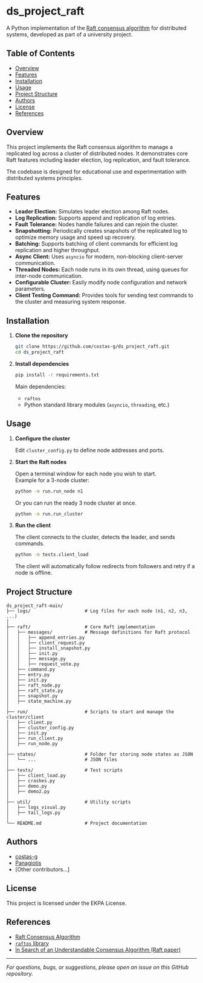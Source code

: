 # ds_project_raft

A Python implementation of the [Raft consensus algorithm](https://raft.github.io/) for distributed systems, developed as part of a university project.

## Table of Contents

- [Overview](#overview)
- [Features](#features)
- [Installation](#installation)
- [Usage](#usage)
- [Project Structure](#project-structure)
- [Authors](#authors)
- [License](#license)
- [References](#references)

## Overview

This project implements the Raft consensus algorithm to manage a replicated log across a cluster of distributed nodes. It demonstrates core Raft features including leader election, log replication, and fault tolerance.

The codebase is designed for educational use and experimentation with distributed systems principles.

## Features

- **Leader Election:** Simulates leader election among Raft nodes.
- **Log Replication:** Supports append and replication of log entries.
- **Fault Tolerance:** Nodes handle failures and can rejoin the cluster.
- **Snapshotting:** Periodically creates snapshots of the replicated log to optimize memory usage and speed up recovery.
- **Batching:** Supports batching of client commands for efficient log replication and higher throughput.
- **Async Client:** Uses `asyncio` for modern, non-blocking client-server communication.
- **Threaded Nodes:** Each node runs in its own thread, using queues for inter-node communication.
- **Configurable Cluster:** Easily modify node configuration and network parameters.
- **Client Testing Command:** Provides tools for sending test commands to the cluster and measuring system response.


## Installation

1. **Clone the repository**
    ```bash
    git clone https://github.com/costas-g/ds_project_raft.git
    cd ds_project_raft
    ```

2. **Install dependencies**
    ```bash
    pip install -r requirements.txt
    ```

    Main dependencies:  
    - `raftos`  
    - Python standard library modules (`asyncio`, `threading`, etc.)

## Usage

1. **Configure the cluster**

    Edit `cluster_config.py` to define node addresses and ports.

2. **Start the Raft nodes**

    Open a terminal window for each node you wish to start.  
    Example for a 3-node cluster:

    ```bash
    python -m run.run_node n1
    ```

    Or you can run the ready 3 node cluster at once. 
    ```bash
    python -m run.run_cluster
    ```

3. **Run the client**

    The client connects to the cluster, detects the leader, and sends commands.

    ```bash
    python -m tests.client_load
    ```

    The client will automatically follow redirects from followers and retry if a node is offline.

## Project Structure

```plaintext
ds_project_raft-main/
├── logs/                    # Log files for each node (n1, n2, n3, ...)
│
├── raft/                    # Core Raft implementation
│   ├── messages/            # Message definitions for Raft protocol
│   │   ├── append_entries.py
│   │   ├── client_request.py
│   │   ├── install_snapshot.py
│   │   ├── init.py
│   │   ├── message.py
│   │   ├── request_vote.py
│   ├── command.py
│   ├── entry.py
│   ├── init.py
│   ├── raft_node.py
│   ├── raft_state.py
│   ├── snapshot.py
│   ├── state_machine.py
│
├── run/                     # Scripts to start and manage the cluster/client
│   ├── client.py
│   ├── cluster_config.py
│   ├── init.py
│   ├── run_client.py
│   ├── run_node.py
│
├── states/                  # Folder for storing node states as JSON
│   └── ...                  # JSON files
│
├── tests/                   # Test scripts
│   ├── client_load.py
│   ├── crashes.py
│   ├── demo.py
│   ├── demo2.py
│
├── util/                    # Utility scripts
│   ├── logs_visual.py
│   ├── tail_logs.py
│
└── README.md                # Project documentation
```



## Authors

- [costas-g](https://github.com/costas-g)
- [Panagiotis](https://github.com/yourusername)  <!-- Replace with your actual GitHub username if desired -->
- [Other contributors...]

## License

This project is licensed under the EKPA License.

## References

- [Raft Consensus Algorithm](https://raft.github.io/)
- [`raftos` library](https://github.com/zhebrak/raftos)
- [In Search of an Understandable Consensus Algorithm (Raft paper)](https://raft.github.io/raft.pdf)

---

*For questions, bugs, or suggestions, please open an issue on this GitHub repository.*

